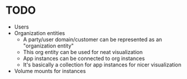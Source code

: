 # TODO

- Users
- Organization entities
  - A party/user domain/customer can be represented as an "organization entity"
  - This org entity can be used for neat visualization
  - App instances can be connected to org instances
  - It's basically a collection for app instances for nicer visualization
- Volume mounts for instances
